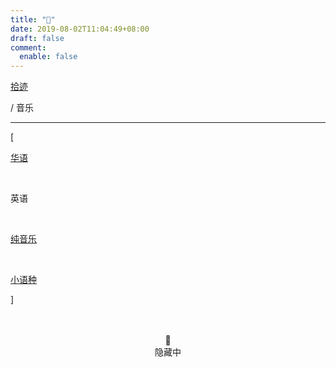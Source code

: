 ```yaml
---
title: "🎹"
date: 2019-08-02T11:04:49+08:00
draft: false
comment:
  enable: false
---
```


<div class="nav-tab">
  <a href="../../cages"><p class="not">拾迹</p></a>
  <p class="now">/&nbsp;音乐</p>
</div>

---

<div class="nav-tab">
  <p class="bord">[</p>
  <a href="../music"><p class="not">华语</p></a>&nbsp;
  <p class="now">英语</p>&nbsp;
  <a href="../music-light"><p class="not">纯音乐</p></a>&nbsp;
  <a href="../music-other"><p class="not">小语种</p></a>
  <p class="bord">]</p>
</div>

<center><br><br>🔐<br>隐藏中</center>